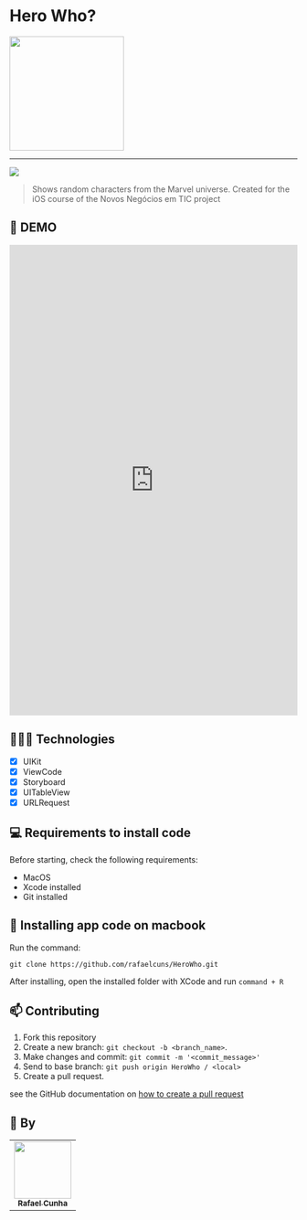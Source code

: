 # Hero Who?

<img width="200" src="https://github.com/rafaelcuns/HeroWho/assets/60184277/a18be043-6096-435c-bb1a-c2cf9fbcedba">

<hr>

<img src="https://img.shields.io/badge/Swift-FA7343?style=for-the-badge&logo=swift&logoColor=white">

> Shows random characters from the Marvel universe. Created for the iOS course of the Novos Negócios em TIC project

## 🎥 DEMO
<iframe width="100%" height="824" src="https://www.youtube.com/embed/DkoN7SA1MuE" title="Demonstração Hero Who? | Meu Primeiro App iOS" frameborder="0" allow="accelerometer; autoplay; clipboard-write; encrypted-media; gyroscope; picture-in-picture; web-share" allowfullscreen></iframe>

## 👩🏾‍💻 Technologies
- [x] UIKit
- [x] ViewCode
- [x] Storyboard
- [x] UITableView
- [x] URLRequest

## 💻 Requirements to install code

Before starting, check the following requirements:
* MacOS
* Xcode installed
* Git installed

## 🚀 Installing app code on macbook

Run the command:
```
git clone https://github.com/rafaelcuns/HeroWho.git
```

After installing, open the installed folder with XCode and run `command + R`

## 📫 Contributing
1. Fork this repository
2. Create a new branch: `git checkout -b <branch_name>`.
3. Make changes and commit: `git commit -m '<commit_message>'`
4. Send to base branch: `git push origin HeroWho / <local>`
5. Create a pull request.

see the GitHub documentation on [how to create a pull request](https://help.github.com/en/github/collaborating-with-issues-and-pull-requests/creating-a-pull-request)

## 🤝 By

<table>
  <tr>
    <td align="center">
      <a href="https://github.com/rafaelcuns">
        <img src="https://avatars.githubusercontent.com/u/60184277?v=4" width="100px;"/><br>
        <sub>
          <b>Rafael Cunha</b>
        </sub>
      </a>
    </td>
  </tr>
</table>
